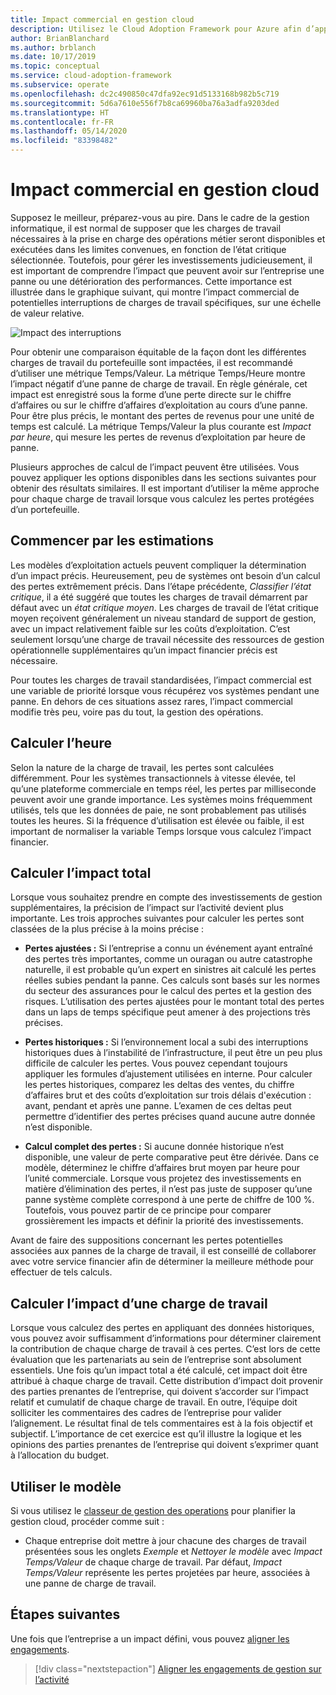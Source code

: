 ```yaml
---
title: Impact commercial en gestion cloud
description: Utilisez le Cloud Adoption Framework pour Azure afin d’apprendre à déterminer et comprendre l’impact potentiel des pannes ou de la détérioration des performances sur votre entreprise.
author: BrianBlanchard
ms.author: brblanch
ms.date: 10/17/2019
ms.topic: conceptual
ms.service: cloud-adoption-framework
ms.subservice: operate
ms.openlocfilehash: dc2c490850c47dfa92ec91d5133168b982b5c719
ms.sourcegitcommit: 5d6a7610e556f7b8ca69960ba76a3adfa9203ded
ms.translationtype: HT
ms.contentlocale: fr-FR
ms.lasthandoff: 05/14/2020
ms.locfileid: "83398482"
---
```

# <a name="business-impact-in-cloud-management"></a>Impact commercial en gestion cloud

Supposez le meilleur, préparez-vous au pire. Dans le cadre de la gestion informatique, il est normal de supposer que les charges de travail nécessaires à la prise en charge des opérations métier seront disponibles et exécutées dans les limites convenues, en fonction de l’état critique sélectionnée. Toutefois, pour gérer les investissements judicieusement, il est important de comprendre l’impact que peuvent avoir sur l’entreprise une panne ou une détérioration des performances. Cette importance est illustrée dans le graphique suivant, qui montre l’impact commercial de potentielles interruptions de charges de travail spécifiques, sur une échelle de valeur relative.

![Impact des interruptions](../../_images/manage/time-value-impact.png)

Pour obtenir une comparaison équitable de la façon dont les différentes charges de travail du portefeuille sont impactées, il est recommandé d’utiliser une métrique Temps/Valeur. La métrique Temps/Heure montre l’impact négatif d’une panne de charge de travail. En règle générale, cet impact est enregistré sous la forme d’une perte directe sur le chiffre d’affaires ou sur le chiffre d’affaires d’exploitation au cours d’une panne. Pour être plus précis, le montant des pertes de revenus pour une unité de temps est calculé. La métrique Temps/Valeur la plus courante est _Impact par heure_, qui mesure les pertes de revenus d’exploitation par heure de panne.

Plusieurs approches de calcul de l’impact peuvent être utilisées. Vous pouvez appliquer les options disponibles dans les sections suivantes pour obtenir des résultats similaires. Il est important d’utiliser la même approche pour chaque charge de travail lorsque vous calculez les pertes protégées d’un portefeuille.

## <a name="start-with-estimates"></a>Commencer par les estimations

Les modèles d’exploitation actuels peuvent compliquer la détermination d’un impact précis. Heureusement, peu de systèmes ont besoin d’un calcul des pertes extrêmement précis. Dans l’étape précédente, _Classifier l’état critique_, il a été suggéré que toutes les charges de travail démarrent par défaut avec un _état critique moyen_. Les charges de travail de l’état critique moyen reçoivent généralement un niveau standard de support de gestion, avec un impact relativement faible sur les coûts d’exploitation. C’est seulement lorsqu’une charge de travail nécessite des ressources de gestion opérationnelle supplémentaires qu’un impact financier précis est nécessaire.

Pour toutes les charges de travail standardisées, l’impact commercial est une variable de priorité lorsque vous récupérez vos systèmes pendant une panne. En dehors de ces situations assez rares, l’impact commercial modifie très peu, voire pas du tout, la gestion des opérations.

## <a name="calculate-time"></a>Calculer l’heure

Selon la nature de la charge de travail, les pertes sont calculées différemment. Pour les systèmes transactionnels à vitesse élevée, tel qu’une plateforme commerciale en temps réel, les pertes par milliseconde peuvent avoir une grande importance. Les systèmes moins fréquemment utilisés, tels que les données de paie, ne sont probablement pas utilisés toutes les heures. Si la fréquence d’utilisation est élevée ou faible, il est important de normaliser la variable Temps lorsque vous calculez l’impact financier.

## <a name="calculate-total-impact"></a>Calculer l’impact total

Lorsque vous souhaitez prendre en compte des investissements de gestion supplémentaires, la précision de l’impact sur l’activité devient plus importante. Les trois approches suivantes pour calculer les pertes sont classées de la plus précise à la moins précise :

- **Pertes ajustées :** Si l’entreprise a connu un événement ayant entraîné des pertes très importantes, comme un ouragan ou autre catastrophe naturelle, il est probable qu’un expert en sinistres ait calculé les pertes réelles subies pendant la panne. Ces calculs sont basés sur les normes du secteur des assurances pour le calcul des pertes et la gestion des risques. L’utilisation des pertes ajustées pour le montant total des pertes dans un laps de temps spécifique peut amener à des projections très précises.

- **Pertes historiques :** Si l’environnement local a subi des interruptions historiques dues à l’instabilité de l’infrastructure, il peut être un peu plus difficile de calculer les pertes. Vous pouvez cependant toujours appliquer les formules d’ajustement utilisées en interne. Pour calculer les pertes historiques, comparez les deltas des ventes, du chiffre d’affaires brut et des coûts d’exploitation sur trois délais d'exécution : avant, pendant et après une panne. L’examen de ces deltas peut permettre d’identifier des pertes précises quand aucune autre donnée n’est disponible.

- **Calcul complet des pertes :** Si aucune donnée historique n’est disponible, une valeur de perte comparative peut être dérivée. Dans ce modèle, déterminez le chiffre d’affaires brut moyen par heure pour l’unité commerciale. Lorsque vous projetez des investissements en matière d’élimination des pertes, il n’est pas juste de supposer qu’une panne système complète correspond à une perte de chiffre de 100 %. Toutefois, vous pouvez partir de ce principe pour comparer grossièrement les impacts et définir la priorité des investissements.

Avant de faire des suppositions concernant les pertes potentielles associées aux pannes de la charge de travail, il est conseillé de collaborer avec votre service financier afin de déterminer la meilleure méthode pour effectuer de tels calculs.

## <a name="calculate-workload-impact"></a>Calculer l’impact d’une charge de travail

Lorsque vous calculez des pertes en appliquant des données historiques, vous pouvez avoir suffisamment d’informations pour déterminer clairement la contribution de chaque charge de travail à ces pertes. C’est lors de cette évaluation que les partenariats au sein de l’entreprise sont absolument essentiels. Une fois qu’un impact total a été calculé, cet impact doit être attribué à chaque charge de travail. Cette distribution d’impact doit provenir des parties prenantes de l’entreprise, qui doivent s’accorder sur l’impact relatif et cumulatif de chaque charge de travail. En outre, l’équipe doit solliciter les commentaires des cadres de l’entreprise pour valider l’alignement. Le résultat final de tels commentaires est à la fois objectif et subjectif. L’importance de cet exercice est qu’il illustre la logique et les opinions des parties prenantes de l’entreprise qui doivent s’exprimer quant à l’allocation du budget.

## <a name="use-the-template"></a>Utiliser le modèle

Si vous utilisez le [classeur de gestion des operations](https://raw.githubusercontent.com/Microsoft/CloudAdoptionFramework/master/manage/opsmanagementworkbook.xlsx) pour planifier la gestion cloud, procéder comme suit :

- Chaque entreprise doit mettre à jour chacune des charges de travail présentées sous les onglets _Exemple_ et _Nettoyer le modèle_ avec *Impact Temps/Valeur* de chaque charge de travail. Par défaut, *Impact Temps/Valeur* représente les pertes projetées par heure, associées à une panne de charge de travail.

## <a name="next-steps"></a>Étapes suivantes

Une fois que l’entreprise a un impact défini, vous pouvez [aligner les engagements](./commitment.md).

> [!div class="nextstepaction"]
> [Aligner les engagements de gestion sur l’activité](./commitment.md)
